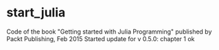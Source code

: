 # start_julia
Code of the book "Getting started with Julia Programming"
published by Packt Publishing, Feb 2015
Started update for v 0.5.0:
  chapter 1 ok
